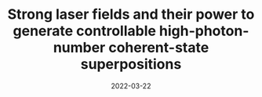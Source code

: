---
title: "Strong laser fields and their power to generate controllable high-photon-number coherent-state superpositions"
collection: publications
permalink: " /publication/2022-03-22-Strong laser fields and their power to generate controllable high-photon-number coherent-state superpositions"
date: 2022-03-22
venue: 'Phys. Rev. A'
paperurl: 'https://journals.aps.org/pra/abstract/10.1103/PhysRevA.105.033714'
citation: 'J. Rivera-Dean, Th. Lamprou, E. Pisanty, P. Stammer, A. F. Ordóñez, A. S. Maxwell, M. F. Ciappina, M. Lewenstein, and P. Tzallas Phys. Rev. A 105, 033714 (2022)'
---
